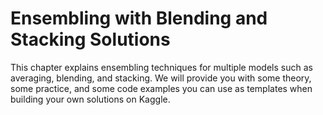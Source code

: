 # Ensembling with Blending and Stacking Solutions

This chapter explains ensembling techniques for multiple models such as averaging, blending, and stacking. We will provide you with some theory, some practice, and some code examples you can use as templates when building your own solutions on Kaggle.
